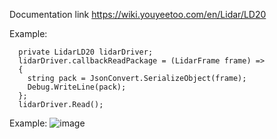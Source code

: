 Documentation link 
https://wiki.youyeetoo.com/en/Lidar/LD20

Example:
~~~
  private LidarLD20 lidarDriver;
  lidarDriver.callbackReadPackage = (LidarFrame frame) =>
  {
    string pack = JsonConvert.SerializeObject(frame);
    Debug.WriteLine(pack);
  };
  lidarDriver.Read();
~~~

Example:
![image](https://github.com/fra00/NETLidarLD20/assets/9625783/135cf7e1-6bcd-46fd-bb8d-2977514e4f57)
